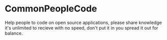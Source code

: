 # CommonPeopleCode
Help people to code on open source applications, please share knowledge it's unlimited to recieve with no speed, don't put it in you spread it out for balance.
